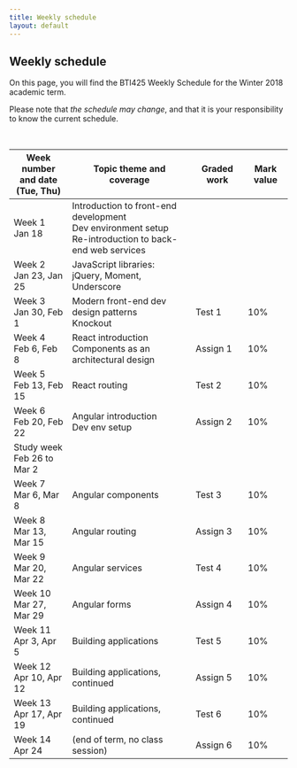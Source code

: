 ```yaml
---
title: Weekly schedule
layout: default
---
```


## Weekly schedule

On this page, you will find the BTI425 Weekly Schedule for the Winter 2018 academic term.

Please note that *the schedule may change*, and that it is your responsibility to know the current schedule.

<br>

Week number<br>and date<br>(Tue, Thu) | Topic theme and coverage | Graded work | Mark value
--- | --- | --- | ---
Week 1<br>Jan 18 | Introduction to front-end development<br>Dev environment setup<br>Re-introduction to back-end web services | |
Week 2<br>Jan 23, Jan 25 | JavaScript libraries:<br>jQuery, Moment, Underscore | |
Week 3<br>Jan 30, Feb 1 | Modern front-end dev design patterns<br>Knockout | Test 1| 10%
Week 4<br>Feb 6, Feb 8 | React introduction<br>Components as an architectural design | Assign 1 | 10%
Week 5<br>Feb 13, Feb 15 | React routing | Test 2 | 10%
Week 6<br>Feb 20, Feb 22 | Angular introduction<br>Dev env setup | Assign 2 | 10%
Study week<br>Feb 26 to Mar 2 | | |
Week 7<br>Mar 6, Mar 8 | Angular components | Test 3 | 10%
Week 8<br>Mar 13, Mar 15 | Angular routing | Assign 3 | 10%
Week 9<br>Mar 20, Mar 22 | Angular services | Test 4 | 10%
Week 10<br>Mar 27, Mar 29 | Angular forms | Assign 4 | 10%
Week 11<br>Apr 3, Apr 5 | Building applications | Test 5 | 10%
Week 12<br>Apr 10, Apr 12 | Building applications, continued | Assign 5 | 10%
Week 13<br>Apr 17, Apr 19 | Building applications, continued | Test 6| 10%
Week 14<br>Apr 24 | (end of term, no class session) | Assign 6 | 10%

<br>
